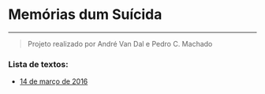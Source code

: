 # Memórias dum Suícida
---
> Projeto realizado por André Van Dal e Pedro C. Machado

### Lista de textos:
* [14 de março de 2016](https://github.com/deregudegu/eu-eu-mesmo/blob/master/mds/16-03-14.md) 
